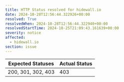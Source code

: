 ```yaml
---
title: HTTP Status resolved for hidewall.io
date: 2024-10-28T12:56:44.322926+00:00
resolved: True
resolvedWhen: 2024-10-28T12:56:44.322940+00:00
resolvedStartTime: 2024-10-25T21:09:43.161639+00:00
severity: notice
affected:
  - hidewall.io
section: issue
---
```


| Expected Statuses | Actual Status  |
|-------------------|----------------|
| 200, 301, 302, 403 | 403 |
